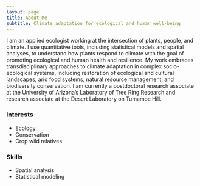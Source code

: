 ```yaml
---
layout: page
title: About Me
subtitle: Climate adaptation for ecological and human well-being
---
```


I am an applied ecologist working at the intersection of plants, people, and climate. I use quantitative tools, including statistical models and spatial analyses, to understand how plants respond to climate with the goal of promoting ecological and human health and resilience. My work embraces transdisciplinary approaches to climate adaptation in complex socio-ecological systems, including restoration of ecological and cultural landscapes, arid food systems, natural resource management, and biodiversity conservation. I am currently a postdoctoral research associate at the University of Arizona’s Laboratory of Tree Ring Research and research associate at the Desert Laboratory on Tumamoc Hill.

### Interests
- Ecology
- Conservation
- Crop wild relatives



### Skills
- Spatial analysis
- Statistical modeling
